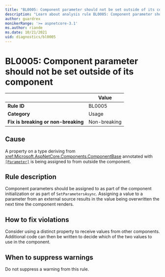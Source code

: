 ```yaml
---
title: "BL0005: Component parameter should not be set outside of its component"
description: "Learn about analysis rule BL0005: Component parameter should not be set outside of its component"
author: guardrex
monikerRange: '>= aspnetcore-3.1'
ms.author: riande
ms.date: 10/21/2021
uid: diagnostics/bl0005
---
```

# BL0005: Component parameter should not be set outside of its component

|                                     | Value        |
| -                                   | -            |
| **Rule ID**                         | BL0005       |
| **Category**                        | Usage        |
| **Fix is breaking or non-breaking** | Non-breaking |

## Cause

A property on a type deriving from <xref:Microsoft.AspNetCore.Components.ComponentBase> annotated with [`[Parameter]`](xref:Microsoft.AspNetCore.Components.ParameterAttribute) is being assigned to from outside the component.

## Rule description

Component parameters should be assigned to as part of the component initialization or as part of `SetParametersAsync`. Assigning a value to a parameter from an external source results in the value being overwritten the next time the component renders.

## How to fix violations

Consider using a distinct property to receive values from other components. Additional code can then be written to decide which of the two values to use in the component.

## When to suppress warnings

Do not suppress a warning from this rule.
